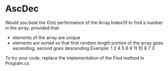 # AscDec

Would you beat the O(n) performance of the Array.IndexOf to find a number in the array, provided that:

- elements of the array are unique
- elements are sorted so that first random length portion of the array goes ascending, second goes descending
Example: 1 2 4 5 6 9 11 10 8 7 3

To try your code, replace the implementation of the Find method in Program.cs
